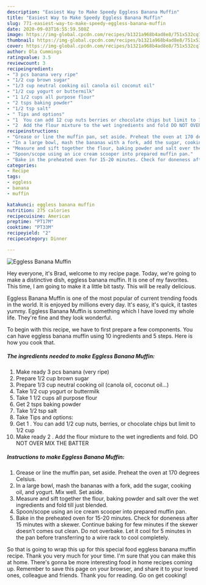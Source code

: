 ```yaml
---
description: "Easiest Way to Make Speedy Eggless Banana Muffin"
title: "Easiest Way to Make Speedy Eggless Banana Muffin"
slug: 771-easiest-way-to-make-speedy-eggless-banana-muffin
date: 2020-09-03T16:55:59.508Z
image: https://img-global.cpcdn.com/recipes/b1321a968b4ad8e8/751x532cq70/eggless-banana-muffin-recipe-main-photo.jpg
thumbnail: https://img-global.cpcdn.com/recipes/b1321a968b4ad8e8/751x532cq70/eggless-banana-muffin-recipe-main-photo.jpg
cover: https://img-global.cpcdn.com/recipes/b1321a968b4ad8e8/751x532cq70/eggless-banana-muffin-recipe-main-photo.jpg
author: Ola Cummings
ratingvalue: 3.5
reviewcount: 3
recipeingredient:
- "3 pcs banana very ripe"
- "1/2 cup brown sugar"
- "1/3 cup neutral cooking oil canola oil coconut oil"
- "1/2 cup yogurt or buttermilk"
- "1 1/2 cups all purpose flour"
- "2 tsps baking powder"
- "1/2 tsp salt"
- " Tips and options"
- "1  You can add 12 cup nuts berries or chocolate chips but limit to 12 cup"
- "2  Add the flour mixture to the wet ingredients and fold DO NOT OVER MIX THE BATTER"
recipeinstructions:
- "Grease or line the muffin pan, set aside. Preheat the oven at 170 degrees Celsius."
- "In a large bowl, mash the bananas with a fork, add the sugar, cooking oil, and yogurt. Mix well. Set aside."
- "Measure and sift together the flour, baking powder and salt over the wet ingredients and fold till just blended."
- "Spoon/scope using an ice cream scooper into prepared muffin pan."
- "Bake in the preheated oven for 15-20 minutes. Check for doneness after 15 minutes with a skewer. Continue baking for few minutes if the skewer doesn’t comes out clean. Do not overbake. Let it cool for 5 minutes in the pan before transferring to a wire rack to cool completely."
categories:
- Recipe
tags:
- eggless
- banana
- muffin

katakunci: eggless banana muffin 
nutrition: 275 calories
recipecuisine: American
preptime: "PT17M"
cooktime: "PT33M"
recipeyield: "2"
recipecategory: Dinner

---
```



![Eggless Banana Muffin](https://img-global.cpcdn.com/recipes/b1321a968b4ad8e8/751x532cq70/eggless-banana-muffin-recipe-main-photo.jpg)

Hey everyone, it's Brad, welcome to my recipe page. Today, we're going to make a distinctive dish, eggless banana muffin. It is one of my favorites. This time, I am going to make it a little bit tasty. This will be really delicious.

Eggless Banana Muffin is one of the most popular of current trending foods in the world. It is enjoyed by millions every day. It's easy, it's quick, it tastes yummy. Eggless Banana Muffin is something which I have loved my whole life. They're fine and they look wonderful.




To begin with this recipe, we have to first prepare a few components. You can have eggless banana muffin using 10 ingredients and 5 steps. Here is how you cook that.

<!--inarticleads1-->

##### The ingredients needed to make Eggless Banana Muffin:

1. Make ready 3 pcs banana (very ripe)
1. Prepare 1/2 cup brown sugar
1. Prepare 1/3 cup neutral cooking oil (canola oil, coconut oil...)
1. Take 1/2 cup yogurt or buttermilk
1. Take 1 1/2 cups all purpose flour
1. Get 2 tsps baking powder
1. Take 1/2 tsp salt
1. Take  Tips and options:
1. Get 1 . You can add 1/2 cup nuts, berries, or chocolate chips but limit to 1/2 cup
1. Make ready 2 . Add the flour mixture to the wet ingredients and fold. DO NOT OVER MIX THE BATTER




<!--inarticleads2-->

##### Instructions to make Eggless Banana Muffin:

1. Grease or line the muffin pan, set aside. Preheat the oven at 170 degrees Celsius.
1. In a large bowl, mash the bananas with a fork, add the sugar, cooking oil, and yogurt. Mix well. Set aside.
1. Measure and sift together the flour, baking powder and salt over the wet ingredients and fold till just blended.
1. Spoon/scope using an ice cream scooper into prepared muffin pan.
1. Bake in the preheated oven for 15-20 minutes. Check for doneness after 15 minutes with a skewer. Continue baking for few minutes if the skewer doesn’t comes out clean. Do not overbake. Let it cool for 5 minutes in the pan before transferring to a wire rack to cool completely.




So that is going to wrap this up for this special food eggless banana muffin recipe. Thank you very much for your time. I'm sure that you can make this at home. There's gonna be more interesting food in home recipes coming up. Remember to save this page on your browser, and share it to your loved ones, colleague and friends. Thank you for reading. Go on get cooking!
